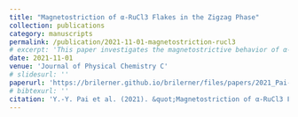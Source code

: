 ```yaml
---
title: "Magnetostriction of α-RuCl3 Flakes in the Zigzag Phase"
collection: publications
category: manuscripts
permalink: /publication/2021-11-01-magnetostriction-rucl3
# excerpt: 'This paper investigates the magnetostrictive behavior of α-RuCl3 flakes in their zigzag magnetic phase.'
date: 2021-11-01
venue: 'Journal of Physical Chemistry C'
# slidesurl: ''
paperurl: 'https://brilerner.github.io/brilerner/files/papers/2021_Pai-magnetostriction-rucl3.pdf'
# bibtexurl: ''
citation: 'Y.-Y. Pai et al. (2021). &quot;Magnetostriction of α-RuCl3 Flakes in the Zigzag Phase.&quot; <i>J. Phys. Chem. C</i> 125(46), 25687–25694.'
---
```



<!-- The contents above will be part of a list of publications, if the user clicks the link for the publication than the contents of section will be rendered as a full page, allowing you to provide more information about the paper for the reader. When publications are displayed as a single page, the contents of the above "citation" field will automatically be included below this section in a smaller font. -->
